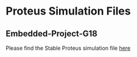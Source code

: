 # Proteus Simulation Files
## Embedded-Project-G18

Please find the Stable Proteus simulation file [here](/Proteus%20simulation/Proteus_sim_Laser_communication_system.pdsprj)
